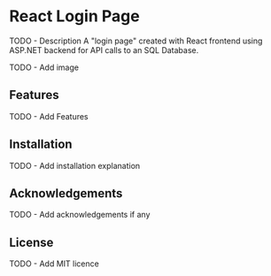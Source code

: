 # React Login Page

TODO - Description
A "login page" created with React frontend using ASP.NET backend for API calls to an SQL Database.

TODO - Add image

## Features

TODO - Add Features

## Installation

TODO - Add installation explanation

## Acknowledgements

TODO - Add acknowledgements if any

## License

TODO - Add MIT licence
